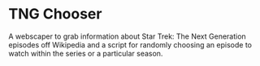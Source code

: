 # TNG Chooser

A webscaper to grab information about Star Trek: The Next Generation episodes off Wikipedia and a script for randomly choosing an episode to watch within the series or a particular season.
